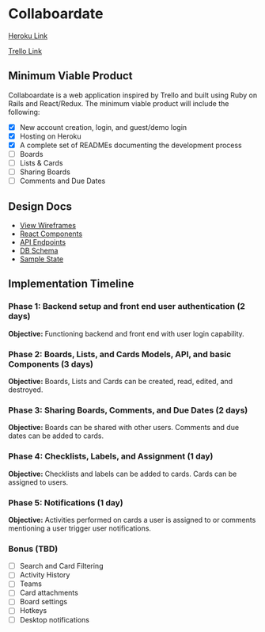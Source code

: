 # Collaboardate

[Heroku Link](http://collaboardate-app.herokuapp.com/)

[Trello Link](https://trello.com/b/m0YDD5ZF/collaboardate)

## Minimum Viable Product

Collaboardate is a web application inspired by Trello and built using Ruby on Rails and React/Redux.  The minimum viable product will include the following:

- [x] New account creation, login, and guest/demo login
- [x] Hosting on Heroku
- [x] A complete set of READMEs documenting the development process
- [ ] Boards
- [ ] Lists & Cards
- [ ] Sharing Boards
- [ ] Comments and Due Dates

## Design Docs
* [View Wireframes](wireframes)
* [React Components](component-hierarchy.md)
* [API Endpoints](api-endpoints.md)
* [DB Schema](schema.md)
* [Sample State](sample-state.md)

## Implementation Timeline

### Phase 1: Backend setup and front end user authentication (2 days)

**Objective:** Functioning backend and front end with user login capability.

### Phase 2: Boards, Lists, and Cards Models, API, and basic Components (3 days)

**Objective:** Boards, Lists and Cards can be created, read, edited, and destroyed.

### Phase 3: Sharing Boards, Comments, and Due Dates (2 days)

**Objective:** Boards can be shared with other users.  Comments and due dates can be added to cards.

### Phase 4: Checklists, Labels, and Assignment (1 day)

**Objective:** Checklists and labels can be added to cards.  Cards can be assigned to users.

### Phase 5: Notifications (1 day)

**Objective:** Activities performed on cards a user is assigned to or comments mentioning a user trigger user notifications.

### Bonus (TBD)
- [ ] Search and Card Filtering
- [ ] Activity History
- [ ] Teams
- [ ] Card attachments
- [ ] Board settings
- [ ] Hotkeys
- [ ] Desktop notifications
